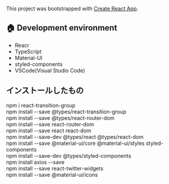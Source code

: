 This project was bootstrapped with [Create React App](https://github.com/facebook/create-react-app).

## :house: Development environment

- Reacr
- TypeScript
- Material-UI
- styled-components
- VSCode(Visual Studio Code)

## インストールしたもの

npm i react-transition-group<br/>
npm install --save @types/react-transition-group<br/>
npm install --save @types/react-router-dom<br/>
npm install --save react-router-dom<br/>
npm install --save react react-dom<br/>
npm install --save-dev @types/react @types/react-dom<br/>
npm install --save @material-ui/core @material-ui/styles styled-components<br/>
npm install --save-dev @types/styled-components<br/>
npm install axios --save<br/>
npm install --save react-twitter-widgets<br/>
npm install --save @material-ui/icons

